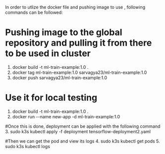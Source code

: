 In order to utlize the docker file and pushing image to use , following commands can be followed:

# Pushing image to the global repository and pulling it from there to be used in cluster
1. docker build -t ml-train-example:1.0 .
2. docker tag ml-train-example:1.0 sarvagya23/ml-train-example:1.0
3. docker push sarvagya23/ml-train-example:1.0

# Use it for local testing
1. docker build -t ml-train-example:1.0 .
2. docker run --name new-app -d ml-train-example:1.0

#Once this is done, deployment can be applied with the following command
3. sudo k3s kubectl apply -f deployment tensorflow-deployment2.yaml

#Then we can get the pod and view its logs
4. sudo k3s kubectl get pods 
5. sudo k3s kubectl logs  <pod-name>
